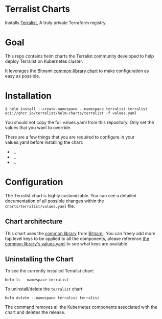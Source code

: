 # Terralist Charts

Installs [Terralist](https://github.com/terralist/terralist), A truly private Terraform registry.

# Goal

This repo contains helm charts the Terralist community developed to help deploy Terralist on Kubernetes cluster.

It leverages the Bitnami [common-library chart](https://github.com/bitnami/charts/tree/da4aaf376e800760fd5ada2b07e3c85c7c8ddd95/bitnami/common) to make configuration as easy as possible. 

# Installation

```
$ helm install --create-namespace --namespace terralist terralist oci://ghcr.io/terralist/helm-charts/terralist -f values.yaml
```

You should not copy the full values.yaml from this repository. Only set the values that you want to override.

There are a few things that you are required to configure in your values.yaml before installing the chart:
* ...
* ...
* ...

# Configuration

The Terralist chart is highly customizable. You can see a detailed documentation
of all possible changes within the `charts/terralist/values.yaml` file.

## Chart architecture 

This chart uses the [common library](https://github.com/bitnami/charts/tree/da4aaf376e800760fd5ada2b07e3c85c7c8ddd95/bitnami/common) from [Bitnami](https://bitnami.com/). You can freely add more top level keys to be applied to all the components, please reference [the common library's values.yaml](https://github.com/bitnami/charts/blob/main/bitnami/common/values.yaml) to see what keys are available.

## Uninstalling the Chart

To see the currently installed Terralist chart:

```console
helm ls --namespace terralist
```

To uninstall/delete the `terralist` chart:

```console
helm delete --namespace terralist terralist
```

The command removes all the Kubernetes components associated with the chart and deletes the release.